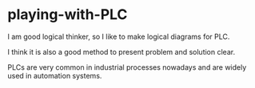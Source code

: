 # playing-with-PLC

I am good logical thinker, so I like to make logical diagrams for PLC.

I think it is also a good method to present problem and solution clear.

PLCs are very common in industrial processes nowadays and are widely used in automation systems.
